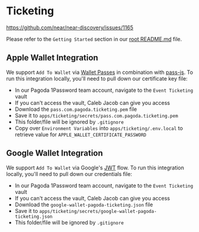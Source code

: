 # Ticketing

https://github.com/near/near-discovery/issues/1165

Please refer to the `Getting Started` section in our [root README.md](../../README.md) file.

## Apple Wallet Integration

We support `Add To Wallet` via [Wallet Passes](https://developer.apple.com/documentation/walletpasses) in combination with [pass-js](https://github.com/tinovyatkin/pass-js). To run this integration locally, you'll need to pull down our certificate key file:

- In our Pagoda 1Password team account, navigate to the `Event Ticketing` vault
- If you can't access the vault, Caleb Jacob can give you access
- Download the `pass.com.pagoda.ticketing.pem` file
- Save it to `apps/ticketing/secrets/pass.com.pagoda.ticketing.pem`
- This folder/file will be ignored by `.gitignore`
- Copy over `Environment Variables` into `apps/ticketing/.env.local` to retrieve value for `APPLE_WALLET_CERTIFICATE_PASSWORD`

## Google Wallet Integration

We support `Add To Wallet` via Google's [JWT](https://developers.google.com/wallet/tickets/events/use-cases/jwt) flow. To run this integration locally, you'll need to pull down our credentials file:

- In our Pagoda 1Password team account, navigate to the `Event Ticketing` vault
- If you can't access the vault, Caleb Jacob can give you access
- Download the `google-wallet-pagoda-ticketing.json` file
- Save it to `apps/ticketing/secrets/google-wallet-pagoda-ticketing.json`
- This folder/file will be ignored by `.gitignore`
